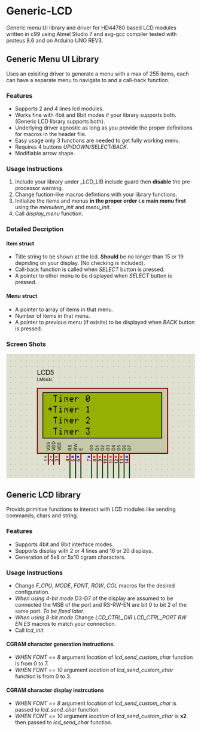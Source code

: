 # Generic-LCD
Generic menu UI library and driver for HD44780 based LCD modules written in c99 using Atmel Studio 7 and avg-gcc compiler tested with proteus 8.6 and on Arduino UNO REV3.
## Generic Menu UI Library
Uses an exisiting driver to generate a menu with a max of 255 items, each can have a separate menu to navigate to and a call-back function.
### Features
* Supports 2 and 4 lines lcd modules.
* Works fine with 4bit and 8bit modes if your library supports both. (Generic LCD library supports both).
* Underlying driver agnostic as long as you provide the proper definitions for macros in the header file.
* Easy usage only 3 functions are needed to get fully working menu.
* Requires 4 buttons *UP/DOWN/SELECT/BACK*.
* Modifiable arrow shape.
### Usage Instructions
1. Include your library under _LCD_LIB include guard then **disable** the pre-processor warning.
2. Change fuction-like macros defintions with your library functions.
3. Initialize the items and menus **in the proper order i.e main menu first** using the *menuitem_init* and *menu_init*.
4. Call *display_menu* function.
### Detailed Decription
#### Item struct 
* Title string to be shown at the lcd. **Should** be no longer than 15 or 19 depnding on your display. (No checking is included).
* Call-back function is called when *SELECT* button is pressed.
* A pointer to other menu to be displayed when *SELECT* button is pressed.
#### Menu struct
* A pointer to array of items in that menu.
* Number of items in that menu.
* A pointer to previous menu (if exisits) to be displayed when *BACK* button is pressed.
### Screen Shots
![alt text][logo]

[logo]: https://github.com/KarimEmaraa/Generic-LCD/blob/master/Untitled-1.png

## Generic LCD library
Provids primitive functions to interact with LCD modules like sending commands, chars and string.
### Features
* Supports 4bit and 8bit interface modes.
* Supports display with 2 or 4 lines and 16 or 20 displays.
* Generation of 5x8 or 5x10 cgram characters.
### Usage Instructions
* Change *F_CPU*, *MODE*, *FONT*, *ROW*, *COL* macros for the desired configuration.
* *When using 4-bit mode* D3-D7 of the display are assumed to be connected the MSB of the port and RS-RW-EN are bit 0 to bit 2 of the same port. *To be fixed later*.
* *When using 8-bit mode* Change *LCD_CTRL_DIR* *LCD_CTRL_PORT* *RW EN ES* macros to match your connection.
* Call *lcd_init*
#### CGRAM character generation instructions.
* *WHEN FONT == 8* argument *location* of *lcd_send_custom_char* function is from 0 to 7.
* *WHEN FONT == 10* argument *location* of *lcd_send_custom_char* function is from 0 to 3.
#### CGRAM character display instrcutions
* *WHEN FONT == 8* argument *location* of *lcd_send_custom_char* is passed to *lcd_send_char* function.
*  *WHEN FONT == 10* argument *location* of *lcd_send_custom_char* is **x2** then passed to *lcd_send_char* function.


